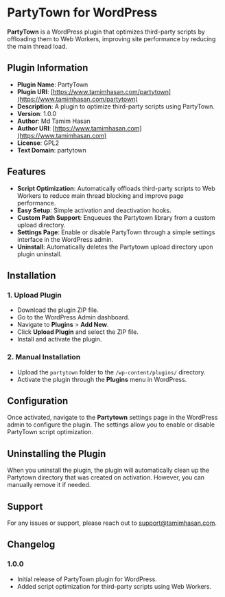 # PartyTown for WordPress

**PartyTown** is a WordPress plugin that optimizes third-party scripts by offloading them to Web Workers, improving site performance by reducing the main thread load.

## **Plugin Information**

- **Plugin Name**: PartyTown
- **Plugin URI**: [https://www.tamimhasan.com/partytown](https://www.tamimhasan.com/partytown)
- **Description**: A plugin to optimize third-party scripts using PartyTown.
- **Version**: 1.0.0
- **Author**: Md Tamim Hasan
- **Author URI**: [https://www.tamimhasan.com](https://www.tamimhasan.com)
- **License**: GPL2
- **Text Domain**: partytown

## **Features**

- **Script Optimization**: Automatically offloads third-party scripts to Web Workers to reduce main thread blocking and improve page performance.
- **Easy Setup**: Simple activation and deactivation hooks.
- **Custom Path Support**: Enqueues the Partytown library from a custom upload directory.
- **Settings Page**: Enable or disable PartyTown through a simple settings interface in the WordPress admin.
- **Uninstall**: Automatically deletes the Partytown upload directory upon plugin uninstall.

## **Installation**

### 1. Upload Plugin

- Download the plugin ZIP file.
- Go to the WordPress Admin dashboard.
- Navigate to **Plugins** > **Add New**.
- Click **Upload Plugin** and select the ZIP file.
- Install and activate the plugin.

### 2. Manual Installation

- Upload the `partytown` folder to the `/wp-content/plugins/` directory.
- Activate the plugin through the **Plugins** menu in WordPress.

## **Configuration**

Once activated, navigate to the **Partytown** settings page in the WordPress admin to configure the plugin. The settings allow you to enable or disable PartyTown script optimization.

## **Uninstalling the Plugin**

When you uninstall the plugin, the plugin will automatically clean up the Partytown directory that was created on activation. However, you can manually remove it if needed.

## **Support**

For any issues or support, please reach out to [support@tamimhasan.com](mailto:support@tamimhasan.com).

## **Changelog**

### 1.0.0

- Initial release of PartyTown plugin for WordPress.
- Added script optimization for third-party scripts using Web Workers.
